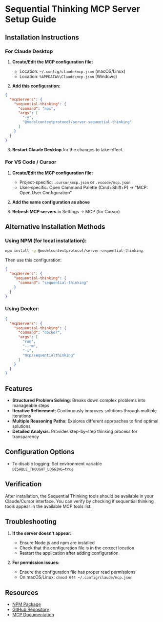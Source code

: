 # Sequential Thinking MCP Server Setup Guide

## Installation Instructions

### For Claude Desktop

1. **Create/Edit the MCP configuration file:**
   - Location: `~/.config/claude/mcp.json` (macOS/Linux)
   - Location: `%APPDATA%\Claude\mcp.json` (Windows)

2. **Add this configuration:**

```json
{
  "mcpServers": {
    "sequential-thinking": {
      "command": "npx",
      "args": [
        "-y",
        "@modelcontextprotocol/server-sequential-thinking"
      ]
    }
  }
}
```

3. **Restart Claude Desktop** for the changes to take effect.

### For VS Code / Cursor

1. **Create/Edit the MCP configuration file:**
   - Project-specific: `.cursor/mcp.json` or `.vscode/mcp.json`
   - User-specific: Open Command Palette (Cmd+Shift+P) → "MCP: Open User Configuration"

2. **Add the same configuration as above**

3. **Refresh MCP servers** in Settings → MCP (for Cursor)

## Alternative Installation Methods

### Using NPM (for local installation):
```bash
npm install -g @modelcontextprotocol/server-sequential-thinking
```

Then use this configuration:
```json
{
  "mcpServers": {
    "sequential-thinking": {
      "command": "sequential-thinking"
    }
  }
}
```

### Using Docker:
```json
{
  "mcpServers": {
    "sequential-thinking": {
      "command": "docker",
      "args": [
        "run",
        "--rm",
        "-i",
        "mcp/sequentialthinking"
      ]
    }
  }
}
```

## Features

- **Structured Problem Solving**: Breaks down complex problems into manageable steps
- **Iterative Refinement**: Continuously improves solutions through multiple iterations
- **Multiple Reasoning Paths**: Explores different approaches to find optimal solutions
- **Detailed Analysis**: Provides step-by-step thinking process for transparency

## Configuration Options

- To disable logging: Set environment variable `DISABLE_THOUGHT_LOGGING=true`

## Verification

After installation, the Sequential Thinking tools should be available in your Claude/Cursor interface. You can verify by checking if sequential thinking tools appear in the available MCP tools list.

## Troubleshooting

1. **If the server doesn't appear:**
   - Ensure Node.js and npm are installed
   - Check that the configuration file is in the correct location
   - Restart the application after adding configuration

2. **For permission issues:**
   - Ensure the configuration file has proper read permissions
   - On macOS/Linux: `chmod 644 ~/.config/claude/mcp.json`

## Resources

- [NPM Package](https://www.npmjs.com/package/@modelcontextprotocol/server-sequential-thinking)
- [GitHub Repository](https://github.com/modelcontextprotocol/servers/tree/main/src/sequentialthinking)
- [MCP Documentation](https://mcpservers.org/servers/modelcontextprotocol/sequentialthinking)